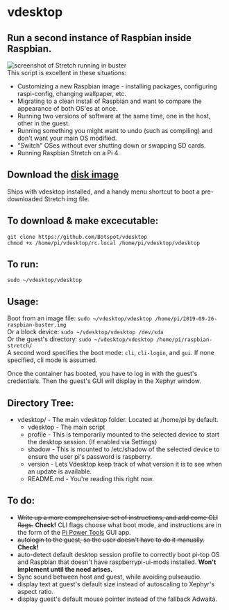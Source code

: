 # vdesktop
## Run a second instance of Raspbian inside Raspbian. 
![screenshot of Stretch running in buster](https://i.stack.imgur.com/oti6Z.png)  
This script is excellent in these situations:
 - Customizing a new Raspbian image - installing packages, configuring raspi-config, changing wallpaper, etc.
 - Migrating to a clean install of Raspbian and want to compare the appearance of both OS'es at once.
 - Running two versions of software at the same time, one in the host, other in the guest.
 - Running something you might want to undo (such as compiling) and don't want your main OS modified.
 - "Switch" OSes without ever shutting down or swapping SD cards.
 - Running Raspbian Stretch on a Pi 4.

## Download the [disk image](https://drive.google.com/file/d/1cJbcNDnm4Zm8zeHlCp8JQT5pwacAZeCp/view?usp=sharing)
Ships with vdesktop installed, and a handy menu shortcut to boot a pre-downloaded Stretch img file.

## To download & make excecutable:  
`git clone https://github.com/Botspot/vdesktop`  
`chmod +x /home/pi/vdesktop/rc.local /home/pi/vdesktop/vdesktop`

## To run:  
`sudo ~/vdesktop/vdesktop`

## Usage:  
Boot from an image file:    `sudo ~/vdesktop/vdesktop /home/pi/2019-09-26-raspbian-buster.img`  
Or a block device:          `sudo ~/vdesktop/vdesktop /dev/sda`  
Or the guest's directory:   `sudo ~/vdesktop/vdesktop /home/pi/raspbian-stretch/`  
A second word specifies the boot mode: `cli`, `cli-login`, and `gui`. If none 
specified, cli mode is assumed.

Once the container has booted, you have to log in with the guest's credentials. Then the guest's GUI will display in the Xephyr window.

## Directory Tree:
 - vdesktop/ - The main vdesktop folder. Located at /home/pi by default.
   - vdesktop - The main script
   - profile - This is temporarily mounted to the selected device to start the desktop session. (If enabled via Settings)
   - shadow - This is mounted to /etc/shadow of the selected device to ensure the user pi's password is raspberry.
   - version - Lets Vdesktop keep track of what version it is to see when an update is available.
   - README.md - You're reading this right now.

## To do:
 - ~~Write up a more comprehensive set of instructions, and add come CLI flags.~~ **Check!** CLI flags choose what boot mode, and instructions are in the form of the [Pi Power Tools](https://github.com/Botspot/Pi-Power-Tools) GUI app.
 - ~~autologin to the guest, so the user doesn't have to do it manually.~~ **Check!**
 - auto-detect default desktop session profile to correctly boot pi-top OS and Raspbian that doesn't have raspberrypi-ui-mods installed. **Won't implement until the need arises.**
 - Sync sound between host and guest, while avoiding pulseaudio.
 - display text at guest's default size instead of autoscaling to Xephyr's aspect ratio.
 - display guest's default mouse pointer instead of the fallback Adwaita.
